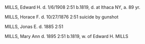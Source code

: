 MILLS, Edward H.     d. 1/6/1908     2:51     b.1819, d. at Ithaca NY, a. 89 yr.

MILLS, Horace F.     d. 10/27/1876     2:51     suicide by gunshot

MILLS, Jonas E.     d. 1885     2:51

MILLS, Mary Ann     d. 1895     2:51     b.1819, w. of Edward H. MILLS 
